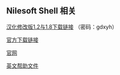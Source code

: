## Nilesoft Shell 相关

[汉化修改版1.2与1.8下载链接](https://gdxyh.lanzoui.com/iE9cf0ektb3i?password=gdxyh) （密码：gdxyh）

[官方下载链接](https://nilesoft.org/download)

[官网](https://www.nilesoft.org)

[英文帮助文件](nilesoftshell/shell-help.md)